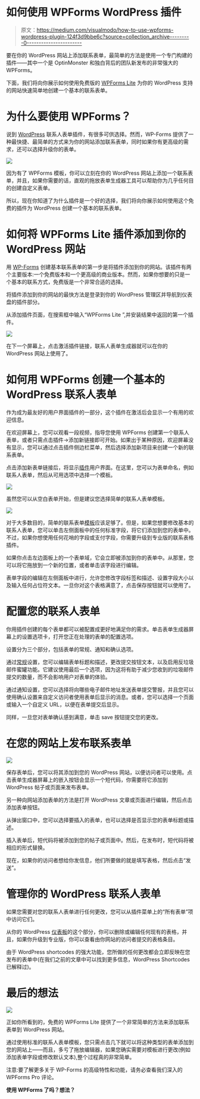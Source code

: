 # 如何使用 WPForms WordPress 插件

> 原文：<https://medium.com/visualmodo/how-to-use-wpforms-wordpress-plugin-124f3d9bbe6c?source=collection_archive---------0----------------------->

要在你的 WordPress 网站上添加联系表单，最简单的方法是使用一个专门构建的插件——其中一个是 OptinMonster 和独白背后的团队新发布的非常强大的 WPForms。

下面，我们将向你展示如何使用免费版的 [WPForms Lite](https://wordpress.org/plugins/wpforms-lite/) 为你的 WordPress 支持的网站快速简单地创建一个基本的联系表单。

# 为什么要使用 WPForms？

说到 [WordPress](https://visualmodo.com/) 联系人表单插件，有很多可供选择。然而，WP-Forms 提供了一种最快捷、最简单的方式来为你的网站添加联系表单，同时如果你有更高级的需求，还可以选择升级你的表单。

![](img/e3e8c301da31fb7efb9fb8b2097e4f54.png)

因为有了 WPForms 模板，你可以立刻在你的 WordPress 网站上添加一个联系表单，并且，如果你需要的话，直观的拖放表单生成器工具可以帮助你为几乎任何目的创建自定义表单。

所以，现在你知道了为什么插件是一个好的选择，我们将向你展示如何使用这个免费的插件为 WordPress 创建一个基本的联系表单。

# 如何将 WPForms Lite 插件添加到你的 WordPress 网站

用 [WP-Forms](https://visualmodo.com/) 创建基本联系表单的第一步是将插件添加到你的网站。该插件有两个主要版本:一个免费版本和一个更高级的商业版本。然而，如果你想要的只是一个基本的联系方式，免费版是一个非常合适的选择。

将插件添加到你的网站的最快方法是登录到你的 WordPress 管理区并导航到仪表盘的插件部分。

从添加插件页面，在搜索框中输入“WPForms Lite ”,并安装结果中返回的第一个插件。

![](img/18a1584e6b5f24896cd0e740a26f6808.png)

在下一个屏幕上，点击激活插件链接，联系人表单生成器就可以在你的 WordPress 网站上使用了。

# 如何用 WPForms 创建一个基本的 WordPress 联系人表单

作为成为最友好的用户界面插件的一部分，这个插件在激活后会显示一个有用的欢迎信息。

在欢迎屏幕上，您可以观看一段视频，指导您使用 WPForms 创建第一个联系人表单，或者只需点击插件→添加新链接即可开始。如果出于某种原因，欢迎屏幕没有显示，您可以通过点击插件侧边栏菜单，然后选择添加新项目来创建一个新的联系表单。

点击添加新表单链接后，将显示[插件](https://visualmodo.com/)用户界面。在这里，您可以为表单命名，例如联系人表单，然后从可用选项中选择一个模板。

![](img/7ad6e8f28aeea0f1b3881061fb1fe51f.png)

虽然您可以从空白表单开始，但是建议您选择简单的联系人表单模板。

![](img/7c3f5f303c320b2188be76382b8a01ea.png)

对于大多数目的，简单的联系表单[模板](https://visualmodo.com/)应该足够了。但是，如果您想要修改基本的联系人表单，您可以单击左侧面板中的任何标准字段，将它们添加到您的表单中。不过，如果你想使用任何花哨的字段或支付字段，你需要升级到专业版的联系表格插件。

如果你点击左边面板上的一个表单域，它会立即被添加到你的表单中。从那里，您可以将它拖放到一个新的位置，或者单击该字段进行编辑。

表单字段的编辑在左侧面板中进行，允许您修改字段标签和描述、设置字段大小以及输入任何占位符文本。一旦你对这个表格满意了，点击保存按钮就可以使用了。

# 配置您的联系人表单

你用插件创建的每个表单都可以被配置成更好地满足你的需求。单击表单生成器屏幕上的设置选项卡，打开您正在处理的表单的配置选项。

设置分为三个部分，包括表单的常规、通知和确认选项。

通过[常规](https://visualmodo.com/)设置，您可以编辑表单标题和描述，更改提交按钮文本，以及启用反垃圾邮件蜜罐功能。它建议使用最后一个选项，因为这将有助于减少您收到的垃圾邮件提交的数量，而不会影响用户对表单的体验。

通过通知设置，您可以选择将向哪些电子邮件地址发送表单提交警报，并且您可以使用确认设置来自定义访问者使用表单后显示的消息。或者，您可以选择一个页面或输入一个自定义 URL，以便在表单提交后显示。

同样，一旦您对表单确认感到满意，单击 save 按钮提交您的更改。

# 在您的网站上发布联系表单

![](img/dbcea439a074849f3d1084fabf5e1330.png)

保存表单后，您可以将其添加到您的 WordPress 网站，以便访问者可以使用。点击表单生成器屏幕上的嵌入按钮会显示一个短代码，你需要将它添加到 WordPress 帖子或页面来发布表单。

另一种向网站添加表单的方法是打开 WordPress 文章或页面进行编辑，然后点击添加表单按钮。

从弹出窗口中，您可以选择要插入的表单，也可以选择是否显示您的表单标题或描述。

插入表单后，短代码将被添加到您的帖子或页面中。然后，在发布时，短代码将被相应的形式替换。

现在，如果你的访问者想给你发信息，他们所要做的就是填写表格，然后点击“发送”。

# 管理你的 WordPress 联系人表单

如果您需要对您的联系人表单进行任何更改，您可以从插件菜单上的“所有表单”项中访问它们。

从你的 WordPress [仪表板](https://visualmodo.com/)的这个部分，你可以删除或编辑任何现有的表格，并且，如果你升级到专业版，你可以查看由你网站的访问者提交的表格条目。

由于 WordPress shortcodes 的强大功能，您所做的任何更改都会立即反映在您发布的表单中(在我们之前的文章中可以找到更多信息，WordPress Shortcodes 已解释过)。

# 最后的想法

![](img/3527e0ed499ea25b5ed10bea4fbfa012.png)

正如你所看到的，免费的 WPForms Lite 提供了一个非常简单的方法来添加联系表单到 WordPress 网站。

通过使用标准的联系人表单模板，您只需点击几下就可以将这种类型的表单添加到您的网站上——而且，多亏了拖放编辑器，如果您确实需要对模板进行更改(例如添加表单字段或修改默认文本),整个过程真的非常简单。

注意:要了解更多关于 WP-Forms 的高级特性和功能，请务必查看我们深入的 WPForms Pro 评论。

**使用 WPForms 了吗？想法？**